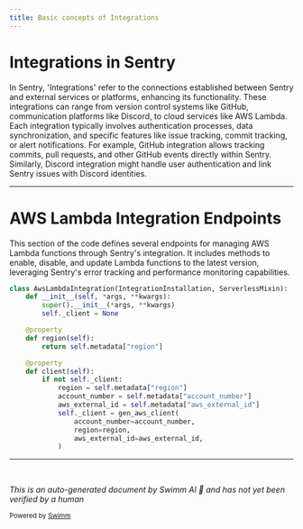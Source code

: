 ```yaml
---
title: Basic concepts of Integrations
---
```

# Integrations in Sentry

In Sentry, 'Integrations' refer to the connections established between Sentry and external services or platforms, enhancing its functionality. These integrations can range from version control systems like GitHub, communication platforms like Discord, to cloud services like AWS Lambda. Each integration typically involves authentication processes, data synchronization, and specific features like issue tracking, commit tracking, or alert notifications. For example, GitHub integration allows tracking commits, pull requests, and other GitHub events directly within Sentry. Similarly, Discord integration might handle user authentication and link Sentry issues with Discord identities.

<SwmSnippet path="/src/sentry/integrations/aws_lambda/integration.py" line="75">

---

# AWS Lambda Integration Endpoints

This section of the code defines several endpoints for managing AWS Lambda functions through Sentry's integration. It includes methods to enable, disable, and update Lambda functions to the latest version, leveraging Sentry's error tracking and performance monitoring capabilities.

```python
class AwsLambdaIntegration(IntegrationInstallation, ServerlessMixin):
    def __init__(self, *args, **kwargs):
        super().__init__(*args, **kwargs)
        self._client = None

    @property
    def region(self):
        return self.metadata["region"]

    @property
    def client(self):
        if not self._client:
            region = self.metadata["region"]
            account_number = self.metadata["account_number"]
            aws_external_id = self.metadata["aws_external_id"]
            self._client = gen_aws_client(
                account_number=account_number,
                region=region,
                aws_external_id=aws_external_id,
            )

```

---

</SwmSnippet>

&nbsp;

*This is an auto-generated document by Swimm AI 🌊 and has not yet been verified by a human*

<SwmMeta version="3.0.0" repo-id="Z2l0aHViJTNBJTNBc2VudHJ5JTNBJTNBZ2V0c2VudHJ5" repo-name="sentry"><sup>Powered by [Swimm](/)</sup></SwmMeta>
